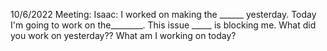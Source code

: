 10/6/2022 Meeting: Isaac: I worked on making the ______ yesterday. Today I'm going to work on the________. This issue _____ is blocking me.
What did you work on yesterday?? What am I working on today?
